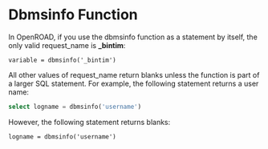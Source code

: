 # Dbmsinfo Function

In OpenROAD, if you use the dbmsinfo function as a statement by itself, the only valid request_name is **_bintim**:

```
variable = dbmsinfo('_bintim')
```

All other values of request_name return blanks unless the function is part of a larger SQL statement. For example, the following statement returns a user name:

```sql
select logname = dbmsinfo('username')
```

However, the following statement returns blanks:

```
logname = dbmsinfo('username')
```

